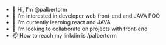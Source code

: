 - 👋 Hi, I’m @palbertorm
- 👀 I’m interested in developer web front-end and JAVA POO
- 🌱 I’m currently learning react and JAVA
- 💞️ I’m looking to collaborate on projects with front-end
- 📫 How to reach my linkdin is /palbertorm

<!---
palbertorm/palbertorm is a ✨ special ✨ repository because its `README.md` (this file) appears on your GitHub profile.
You can click the Preview link to take a look at your changes.
--->
